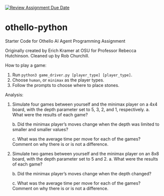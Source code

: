 [![Review Assignment Due Date](https://classroom.github.com/assets/deadline-readme-button-24ddc0f5d75046c5622901739e7c5dd533143b0c8e959d652212380cedb1ea36.svg)](https://classroom.github.com/a/i3cjXgnP)
# othello-python
Starter Code for Othello AI Agent Programming Assignment

Originally created by Erich Kramer at OSU for Professor Rebecca Hutchinson.
Cleaned up by Rob Churchill.

How to play a game:

1. Run `python3 game_driver.py [player_type] [player_type]`.
2. Choose `human`, or `minimax` as the player types.
3. Follow the prompts to choose where to place stones.


Analysis:

1. Simulate four games between yourself and the minimax player on a 4x4 board, with the
depth parameter set to 5, 3, 2, and 1, respectively.
    a. What were the results of each game?

    b. Did the minimax player’s moves change when the depth was limited to smaller
    and smaller values?

    c. What was the average time per move for each of the games? Comment on why
    there is or is not a difference.


2. Simulate two games between yourself and the minimax player on an 8x8 board, with the
depth parameter set to 5 and 2.
    a. What were the results of each game?

    b. Did the minimax player’s moves change when the depth changed?

    c. What was the average time per move for each of the games? Comment on why
    there is or is not a difference.